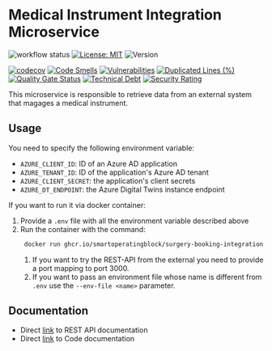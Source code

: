 # Medical Instrument Integration Microservice

![workflow status](https://github.com/smartoperatingblock/medical-instrument-integration-microservice/actions/workflows/build-and-deploy.yml/badge.svg)
[![License: MIT](https://img.shields.io/badge/License-MIT-yellow.svg)](https://opensource.org/licenses/MIT)
![Version](https://img.shields.io/github/v/release/smartoperatingblock/medical-instrument-integration-microservice?style=plastic)

[![codecov](https://codecov.io/gh/SmartOperatingBlock/medical-instrument-integration-microservice/branch/main/graph/badge.svg?token=7GL0gAUkQp)](https://codecov.io/gh/SmartOperatingBlock/medical-instrument-integration-microservice)
[![Code Smells](https://sonarcloud.io/api/project_badges/measure?project=SmartOperatingBlock_medical-instrument-integration-microservice&metric=code_smells)](https://sonarcloud.io/summary/new_code?id=SmartOperatingBlock_medical-instrument-integration-microservice)
[![Vulnerabilities](https://sonarcloud.io/api/project_badges/measure?project=SmartOperatingBlock_medical-instrument-integration-microservice&metric=vulnerabilities)](https://sonarcloud.io/summary/new_code?id=SmartOperatingBlock_medical-instrument-integration-microservice)
[![Duplicated Lines (%)](https://sonarcloud.io/api/project_badges/measure?project=SmartOperatingBlock_medical-instrument-integration-microservice&metric=duplicated_lines_density)](https://sonarcloud.io/summary/new_code?id=SmartOperatingBlock_medical-instrument-integration-microservice)
[![Quality Gate Status](https://sonarcloud.io/api/project_badges/measure?project=SmartOperatingBlock_medical-instrument-integration-microservice&metric=alert_status)](https://sonarcloud.io/summary/new_code?id=SmartOperatingBlock_medical-instrument-integration-microservice)
[![Technical Debt](https://sonarcloud.io/api/project_badges/measure?project=SmartOperatingBlock_medical-instrument-integration-microservice&metric=sqale_index)](https://sonarcloud.io/summary/new_code?id=SmartOperatingBlock_medical-instrument-integration-microservice)
[![Security Rating](https://sonarcloud.io/api/project_badges/measure?project=SmartOperatingBlock_medical-instrument-integration-microservice&metric=security_rating)](https://sonarcloud.io/summary/new_code?id=SmartOperatingBlock_medical-instrument-integration-microservice)

This microservice is responsible to retrieve data from an external system that magages a medical instrument.

## Usage
You need to specify the following environment variable:
- `AZURE_CLIENT_ID`: ID of an Azure AD application
- `AZURE_TENANT_ID`: ID of the application's Azure AD tenant
- `AZURE_CLIENT_SECRET`: the application's client secrets
- `AZURE_DT_ENDPOINT`: the Azure Digital Twins instance endpoint

If you want to run it via docker container:
1. Provide a `.env` file with all the environment variable described above
2. Run the container with the command:
   ```bash
    docker run ghcr.io/smartoperatingblock/surgery-booking-integration-microservice:latest
    ```
   1. If you want to try the REST-API from the external you need to provide a port mapping to port 3000.
   2. If you want to pass an environment file whose name is different from `.env` use the `--env-file <name>` parameter.

## Documentation
- Direct [link](https://smartoperatingblock.github.io/medical-instrument-integration-microservice/documentation/openapi-doc/) to REST API documentation
- Direct [link](https://smartoperatingblock.github.io/medical-instrument-integration-microservice/documentation/code-doc/) to Code documentation